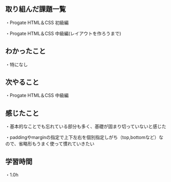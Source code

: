 ## 取り組んだ課題一覧
・Progate HTML＆CSS 初級編

・Progate HTML＆CSS 中級編(レイアウトを作ろうまで)

## わかったこと
・特になし

## 次やること
・Progate HTML＆CSS 中級編

## 感じたこと
・基本的なことでも忘れている部分も多く、基礎が固まり切っていないと感じた

・paddingやmarginの指定で上下左右を個別指定しがち（top,bottomなど）なので、省略形もうまく使って慣れていきたい

## 学習時間
・1.0h
